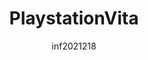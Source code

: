 ---
author: inf2021218
image_url: /images/psvita.png
title: PlaystationVita 
year: 2012
caption: "Το PlayStation Vita (συντομογραφία: PS Vita) είναι φορητή κονσόλα βιντεοπαιχνιδιών της Sony Computer Entertainment. Είναι ο διάδοχος του PlayStation Portable (PSP) και κυκλοφόρησε στην Ιαπωνία στις 17 Δεκεμβρίου του 2011. Κυκλοφόρησε στην Ευρώπη και τη Βόρεια Αμερική στις 22 Φεβρουαρίου 2012 και στην Αυστραλία στις 23 Φεβρουαρίου του 2012. Η slim έκδοση του ανακοινώθηκε στις 9 Σεπτεμβρίου και θα κυκλοφορούσε αρχικά στην Ιαπωνία. Τελικά το PSvita απέτυχε διότι η Sony αποφάσισε να επικεντρωθεί στην κυκλοφορία του PS4 αφήνοντας στο έλεος της αυτήν την next-gen κονσόλα."
license_url: "https://www.giantbomb.com/playstation-vita/3045-129/" 
license_text: Wikipedia
categories:
  - Κονσόλες
tags: 
  - psvita
---